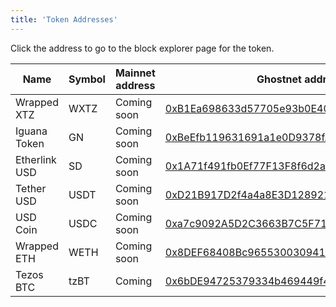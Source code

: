 ```yaml
---
title: 'Token Addresses'
---
```


Click the address to go to the block explorer page for the token.

<table class="token_address_table">
<thead>
  <th>Name</th>
  <th>Symbol</th>
  <th>Mainnet address</th>
  <th>Ghostnet address</th>
</thead>
<tbody>
<tr>
  <td>Wrapped XTZ</td>
  <td>WXTZ</td>
  <td>Coming soon</td>
  <td><a href="https://testnet-explorer.etherlink.com/address/0xB1Ea698633d57705e93b0E40c1077d46CD6A51d8" target="_blank">0xB1Ea698633d57705e93b0E40c1077d46CD6A51d8</a></td>
</tr>
<tr>
  <td>Iguana Token</td>
  <td>GN </td>
  <td>Coming soon</td>
  <td><a href="https://testnet-explorer.etherlink.com/address/0xBeEfb119631691a1e0D9378fA7864fC6E67A72Ad" target="_blank">0xBeEfb119631691a1e0D9378fA7864fC6E67A72Ad</a></td>
</tr>
<tr>
  <td>Etherlink USD</td>
  <td>SD</td>
  <td>Coming soon</td>
  <td><a href="https://testnet-explorer.etherlink.com/address/0x1A71f491fb0Ef77F13F8f6d2a927dd4C969ECe4f" target="_blank">0x1A71f491fb0Ef77F13F8f6d2a927dd4C969ECe4f</a></td>
</tr>
<tr>
  <td>Tether USD</td>
  <td> USDT</td>
  <td>Coming soon</td>
  <td><a href="https://testnet-explorer.etherlink.com/address/0xD21B917D2f4a4a8E3D12892160BFFd8f4cd72d4F" target="_blank">0xD21B917D2f4a4a8E3D12892160BFFd8f4cd72d4F</a></td>
</tr>
<tr>
  <td>USD Coin</td>
  <td>USDC</td>
  <td>Coming soon</td>
  <td><a href="https://testnet-explorer.etherlink.com/address/0xa7c9092A5D2C3663B7C5F714dbA806d02d62B58a" target="_blank">0xa7c9092A5D2C3663B7C5F714dbA806d02d62B58a</a></td>
</tr>
<tr>
  <td>Wrapped ETH</td>
  <td>WETH</td>
  <td>Coming soon</td>
  <td><a href="https://testnet-explorer.etherlink.com/address/0x8DEF68408Bc96553003094180E5C90d9fe5b88C1" target="_blank">0x8DEF68408Bc96553003094180E5C90d9fe5b88C1</a></td>
</tr>
<tr>
  <td>Tezos BTC</td>
  <td>tzBT</td>
  <td>Coming</td>
  <td><a href="https://testnet-explorer.etherlink.com/address/0x6bDE94725379334b469449f4CF49bCfc85ebFb27" target="_blank">0x6bDE94725379334b469449f4CF49bCfc85ebFb27</a></td>
</tr>
</tbody>
</table>